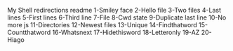 My Shell redirections readme
1-Smiley face
2-Hello file
3-Two files
4-Last lines
5-First lines
6-Third line
7-File
8-Cwd state
9-Duplicate last line
10-No more js
11-Directories
12-Newest files
13-Unique
14-Findthatword
15-Countthatword
16-Whatsnext
17-Hidethisword
18-Letteronly
19-AZ
20-Hiago

